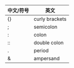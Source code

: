 |中文/符号|英文|
|-|-|
|{}|curly brackets|
|;|semicolon|
|:|colon|
|::|double colon|
|.|period|
|&|ampersand|